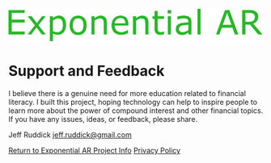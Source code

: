 ![Exponential AR Logo](ExponentialARLogo.png)

# Support and Feedback

I believe there is a genuine need for more education related to financial literacy.  I built this project, hoping technology can help to inspire people to learn more about the power of compound interest and other financial topics.  If you have any issues, ideas, or feedback, please share.

Jeff Ruddick
jeff.ruddick@gmail.com

[Return to Exponential AR Project Info](index.md)    [Privacy Policy](PrivacyPolicy.md)


